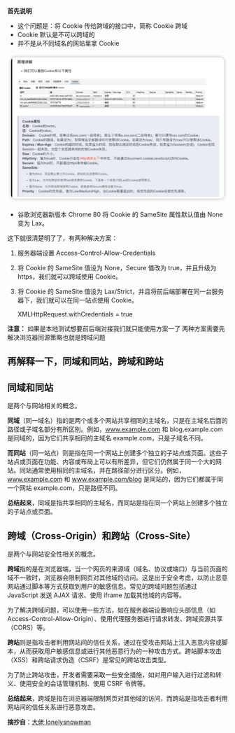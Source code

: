 ﻿**首先说明**

- 这个问题是：将 Cookie 传给跨域的接口中，简称 Cookie 跨域
- Cookie 默认是不可以跨域的
- 并不是从不同域名的网站里拿 Cookie

![来自其他博主](/img/cookie.png)

- 谷歌浏览器新版本 Chrome 80 将 Cookie 的 SameSite 属性默认值由 None 变为 Lax。

这下就很清楚明了了，有两种解决方案：

1.  服务器端设置 Access-Control-Allow-Credentials
2.  将 Cookie 的 SameSite 值设为 None，Secure 值改为 true，并且升级为 https，我们就可以跨域使用 Cookie。
3.  将 Cookie 的 SameSite 值设为 Lax/Strict，并且将前后端部署在同一台服务器下，我们就可以在同一站点使用 Cookie。

    XMLHttpRequest.withCredentials = true

**注意：**
如果是本地测试想要前后端对接我们就只能使用方案一了
两种方案需要先解决浏览器同源策略也就是跨域问题

## 再解释一下，同域和同站，跨域和跨站

## 同域和同站

是两个与网站相关的概念。

**同域**（同一域名）指的是两个或多个网站共享相同的主域名，只是在主域名后面的路径或子域名部分有所区别。例如，www.example.com 和 blog.example.com 是同域的，因为它们共享相同的主域名 example.com，只是子域名不同。

**而同站**（同一站点）则是指在同一个网站上创建多个独立的子站点或页面。这些子站点或页面在功能、内容或布局上可以有所差异，但它们仍然属于同一个大的网站。同站通常使用相同的主域名，并在路径部分进行区分。例如，www.example.com 和 www.example.com/blog 是同站的，因为它们都属于同一个网站 example.com，只是路径不同。

**总结起来**，同域是指共享相同的主域名，而同站是指在同一个网站上创建多个独立的子站点或页面。

## 跨域（Cross-Origin）和跨站（Cross-Site）

是两个与网站安全性相关的概念。

**跨域**指的是在浏览器端，当一个网页的来源域（域名、协议或端口）与当前页面的域不一致时，浏览器会限制网页对其他域的访问。这是出于安全考虑，以防止恶意网站通过脚本等方式获取到用户的敏感信息。常见的跨域问题包括通过 JavaScript 发送 AJAX 请求、使用 iframe 加载其他域的内容等。

为了解决跨域问题，可以使用一些方法，如在服务器端设置响应头部信息（如 Access-Control-Allow-Origin）、使用代理服务器进行请求转发、跨域资源共享（CORS）等。

**跨站**则是指攻击者利用网站间的信任关系，通过在受攻击网站上注入恶意内容或脚本，从而获取用户敏感信息或进行其他恶意行为的一种攻击方式。跨站脚本攻击（XSS）和跨站请求伪造（CSRF）是常见的跨站攻击类型。

为了防止跨站攻击，开发者需要采取一些安全措施，如对用户输入进行过滤和转义、使用安全的会话管理机制、使用 CSRF 令牌等。

**总结起来**，跨域是指在浏览器端限制网页对其他域的访问，而跨站是指攻击者利用网站间的信任关系进行恶意攻击。

**摘抄自**：[大佬 lonelysnowman
](https://blog.csdn.net/lonelysnowman/article/details/128607318)
